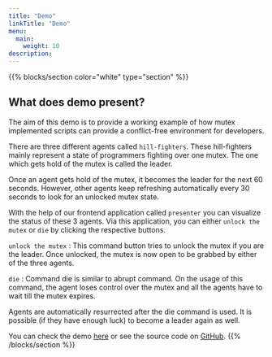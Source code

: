 ```yaml
---
title: "Demo"
linkTitle: "Demo"
menu:
  main:
    weight: 10
description: 
---
```


{{% blocks/section color="white" type="section" %}}
## What does demo present?


The aim of this demo is to provide a working example of how mutex implemented scripts can provide a conflict-free environment for developers.

There are three different agents called `hill-fighters`. These hill-fighters mainly represent a state of programmers fighting over one mutex. The one which gets hold of the mutex is called the leader.

Once an agent gets hold of the mutex, it becomes the leader for the next 60 seconds. However, other agents keep refreshing automatically every 30 seconds to look for an unlocked mutex state. 

With the help of our frontend application called `presenter` you can visualize the status of these 3 agents.  Via this application, you can either  `unlock the mutex` or `die`  by clicking the respective buttons.

`unlock the mutex` : This command button tries to unlock the mutex if you are the leader. Once unlocked, the mutex is now open to be grabbed by either of the three agents.

`die` : Command die is similar to abrupt command. On the usage of this command, the agent loses control over the mutex and all the agents have to wait till the mutex expires. 

Agents are automatically resurrected after the die command is used. It is possible (if they have enough luck) to become a leader again as well.

You can check the demo <a href="https://demo.testandset.com" target="_blank">here</a> or see the source code on <a href="https://github.com/maindev/testandset-demo" target="_blank">GitHub</a>.
{{% /blocks/section %}}
